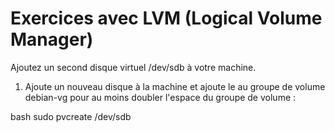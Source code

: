 # Exercices avec LVM (Logical Volume Manager)

Ajoutez un second disque virtuel /dev/sdb à votre machine.

1. Ajoute un nouveau disque à la machine et ajoute le au groupe de volume debian-vg pour au moins doubler l'espace du groupe de volume :

bash
  sudo pvcreate /dev/sdb





